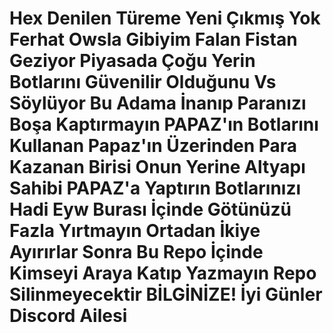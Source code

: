 # Hex Denilen Türeme Yeni Çıkmış Yok Ferhat Owsla Gibiyim Falan Fistan Geziyor Piyasada Çoğu Yerin Botlarını Güvenilir Olduğunu Vs Söylüyor Bu Adama İnanıp Paranızı Boşa Kaptırmayın PAPAZ'ın Botlarını Kullanan Papaz'ın Üzerinden Para Kazanan Birisi Onun Yerine Altyapı Sahibi PAPAZ'a Yaptırın Botlarınızı Hadi Eyw Burası İçinde Götünüzü Fazla Yırtmayın Ortadan İkiye Ayırırlar Sonra Bu Repo İçinde Kimseyi Araya Katıp Yazmayın Repo Silinmeyecektir BİLGİNİZE! İyi Günler Discord Ailesi

